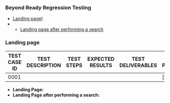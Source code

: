 ### Beyond Ready Regression Testing


- [Landing page](#landing-page-after-performing-a-search))
- - [Landing page after performing a search](#landing-page-after-performing-a-search)

### Landing page

| TEST CASE ID  | TEST DESCRIPTION | TEST STEPS | EXPECTED RESULTS | TEST DELIVERABLES | TEST PERFORMED |
| ------------- | ---------------- | ---------- | ---------------- | ----------------- | -------------- |
|     0001      |                  |            |                  |                   |      [x]       |

- **Landing Page:**
- **Landing Page after performing a search:**


